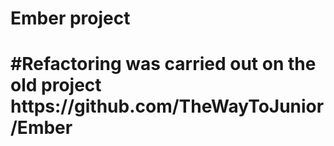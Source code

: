<h1>Ember project<h1>
#Refactoring was carried out on the old project https://github.com/TheWayToJunior/Ember
